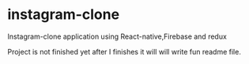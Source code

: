 # instagram-clone
Instagram-clone application using React-native,Firebase and redux


Project is not finished yet
after I finishes it will will write fun readme file.
